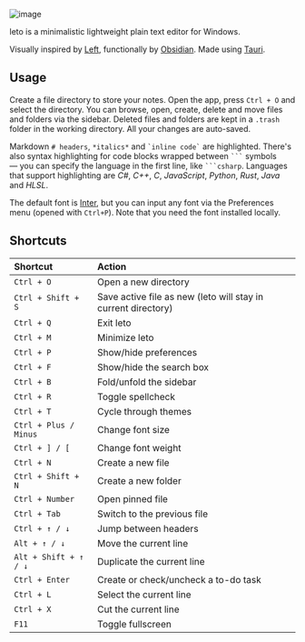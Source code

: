 ![image](https://user-images.githubusercontent.com/44412176/236444916-ca598da3-26cc-4626-9f15-d8a02ba269eb.png)

leto is a minimalistic lightweight plain text editor for Windows.

Visually inspired by [Left](https://github.com/hundredrabbits/Left), functionally by [Obsidian](https://obsidian.md). Made using [Tauri](https://github.com/tauri-apps/tauri).

## Usage

Create a file directory to store your notes. Open the app, press `Ctrl + O` and select the directory. You can browse, open, create, delete and move files and folders via the sidebar. Deleted files and folders are kept in a `.trash` folder in the working directory. All your changes are auto-saved.

Markdown `# headers`, `*italics*` and `` `inline code` `` are highlighted. There's also syntax highlighting for code blocks wrapped between `` ``` `` symbols — you can specify the language in the first line, like `` ```csharp ``. Languages that support highlighting are *C#*, *C++*, *C*, *JavaScript*, *Python*, *Rust*, *Java* and *HLSL*. 

The default font is [Inter](https://fonts.google.com/specimen/Inter), but you can input any font via the Preferences menu (opened with `Ctrl+P`). Note that you need the font installed locally.

## Shortcuts

Shortcut | Action
:-|:-
`Ctrl + O` | Open a new directory
`Ctrl + Shift + S` | Save active file as new (leto will stay in current directory)
`Ctrl + Q` | Exit leto
`Ctrl + M` | Minimize leto
`Ctrl + P` | Show/hide preferences
`Ctrl + F` | Show/hide the search box
`Ctrl + B` | Fold/unfold the sidebar
`Ctrl + R` | Toggle spellcheck
`Ctrl + T` | Cycle through themes
`Ctrl + Plus / Minus` | Change font size
`Ctrl + ] / [` | Change font weight
`Ctrl + N` | Create a new file
`Ctrl + Shift + N` | Create a new folder
`Ctrl + Number` |Open pinned file
`Ctrl + Tab` | Switch to the previous file
`Ctrl + ↑ / ↓` | Jump between headers
`Alt + ↑ / ↓` | Move the current line
`Alt + Shift + ↑ / ↓` | Duplicate the current line
`Ctrl + Enter` | Create or check/uncheck a to-do task
`Ctrl + L` | Select the current line
`Ctrl + X` | Cut the current line
`F11` | Toggle fullscreen
